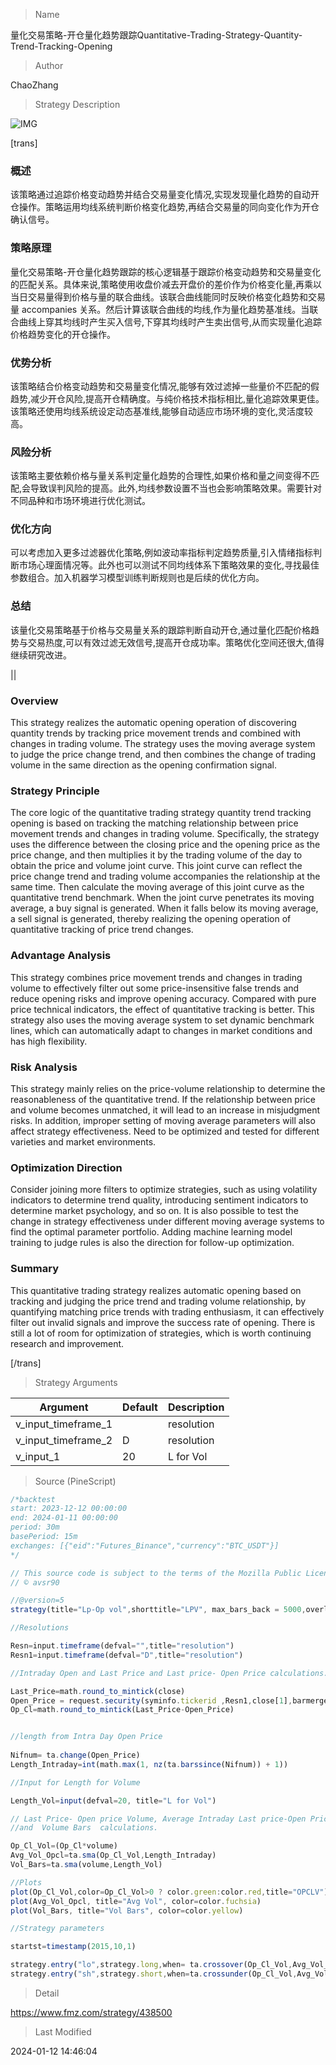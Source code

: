 
> Name

量化交易策略-开仓量化趋势跟踪Quantitative-Trading-Strategy-Quantity-Trend-Tracking-Opening

> Author

ChaoZhang

> Strategy Description

![IMG](https://www.fmz.com/upload/asset/e59caf2947ce810521.png)

[trans]

### 概述

该策略通过追踪价格变动趋势并结合交易量变化情况,实现发现量化趋势的自动开仓操作。策略运用均线系统判断价格变化趋势,再结合交易量的同向变化作为开仓确认信号。

### 策略原理  

量化交易策略-开仓量化趋势跟踪的核心逻辑基于跟踪价格变动趋势和交易量变化的匹配关系。具体来说,策略使用收盘价减去开盘价的差价作为价格变化量,再乘以当日交易量得到价格与量的联合曲线。该联合曲线能同时反映价格变化趋势和交易量 accompanies 关系。然后计算该联合曲线的均线,作为量化趋势基准线。当联合曲线上穿其均线时产生买入信号,下穿其均线时产生卖出信号,从而实现量化追踪价格趋势变化的开仓操作。

### 优势分析

该策略结合价格变动趋势和交易量变化情况,能够有效过滤掉一些量价不匹配的假趋势,减少开仓风险,提高开仓精确度。与纯价格技术指标相比,量化追踪效果更佳。该策略还使用均线系统设定动态基准线,能够自动适应市场环境的变化,灵活度较高。

### 风险分析 

该策略主要依赖价格与量关系判定量化趋势的合理性,如果价格和量之间变得不匹配,会导致误判风险的提高。此外,均线参数设置不当也会影响策略效果。需要针对不同品种和市场环境进行优化测试。

### 优化方向

可以考虑加入更多过滤器优化策略,例如波动率指标判定趋势质量,引入情绪指标判断市场心理面情况等。此外也可以测试不同均线体系下策略效果的变化,寻找最佳参数组合。加入机器学习模型训练判断规则也是后续的优化方向。

### 总结  

该量化交易策略基于价格与交易量关系的跟踪判断自动开仓,通过量化匹配价格趋势与交易热度,可以有效过滤无效信号,提高开仓成功率。策略优化空间还很大,值得继续研究改进。

||

### Overview

This strategy realizes the automatic opening operation of discovering quantity trends by tracking price movement trends and combined with changes in trading volume. The strategy uses the moving average system to judge the price change trend, and then combines the change of trading volume in the same direction as the opening confirmation signal.

### Strategy Principle

The core logic of the quantitative trading strategy quantity trend tracking opening is based on tracking the matching relationship between price movement trends and changes in trading volume. Specifically, the strategy uses the difference between the closing price and the opening price as the price change, and then multiplies it by the trading volume of the day to obtain the price and volume joint curve. This joint curve can reflect the price change trend and trading volume accompanies the relationship at the same time. Then calculate the moving average of this joint curve as the quantitative trend benchmark. When the joint curve penetrates its moving average, a buy signal is generated. When it falls below its moving average, a sell signal is generated, thereby realizing the opening operation of quantitative tracking of price trend changes.

### Advantage Analysis  

This strategy combines price movement trends and changes in trading volume to effectively filter out some price-insensitive false trends and reduce opening risks and improve opening accuracy. Compared with pure price technical indicators, the effect of quantitative tracking is better. This strategy also uses the moving average system to set dynamic benchmark lines, which can automatically adapt to changes in market conditions and has high flexibility.

### Risk Analysis

This strategy mainly relies on the price-volume relationship to determine the reasonableness of the quantitative trend. If the relationship between price and volume becomes unmatched, it will lead to an increase in misjudgment risks. In addition, improper setting of moving average parameters will also affect strategy effectiveness. Need to be optimized and tested for different varieties and market environments.

### Optimization Direction  

Consider joining more filters to optimize strategies, such as using volatility indicators to determine trend quality, introducing sentiment indicators to determine market psychology, and so on. It is also possible to test the change in strategy effectiveness under different moving average systems to find the optimal parameter portfolio. Adding machine learning model training to judge rules is also the direction for follow-up optimization.

### Summary   

This quantitative trading strategy realizes automatic opening based on tracking and judging the price trend and trading volume relationship, by quantifying matching price trends with trading enthusiasm, it can effectively filter out invalid signals and improve the success rate of opening. There is still a lot of room for optimization of strategies, which is worth continuing research and improvement.

[/trans]

> Strategy Arguments



|Argument|Default|Description|
|----|----|----|
|v_input_timeframe_1||resolution|
|v_input_timeframe_2|D|resolution|
|v_input_1|20|L for Vol|


> Source (PineScript)

``` javascript
/*backtest
start: 2023-12-12 00:00:00
end: 2024-01-11 00:00:00
period: 30m
basePeriod: 15m
exchanges: [{"eid":"Futures_Binance","currency":"BTC_USDT"}]
*/

// This source code is subject to the terms of the Mozilla Public License 2.0 at https://mozilla.org/MPL/2.0/
// © avsr90

//@version=5
strategy(title="Lp-Op vol",shorttitle="LPV", max_bars_back = 5000,overlay=false,format=format.volume )

//Resolutions

Resn=input.timeframe(defval="",title="resolution")
Resn1=input.timeframe(defval="D",title="resolution")

//Intraday Open and Last Price and Last price- Open Price calculations.

Last_Price=math.round_to_mintick(close)
Open_Price = request.security(syminfo.tickerid ,Resn1,close[1],barmerge.gaps_off, barmerge.lookahead_on) 
Op_Cl=math.round_to_mintick(Last_Price-Open_Price)


//length from Intra Day Open Price 
 
Nifnum= ta.change(Open_Price)
Length_Intraday=int(math.max(1, nz(ta.barssince(Nifnum)) + 1))

//Input for Length for Volume 

Length_Vol=input(defval=20, title="L for Vol")

// Last Price- Open price Volume, Average Intraday Last price-Open Price Volume 
//and  Volume Bars  calculations.

Op_Cl_Vol=(Op_Cl*volume)
Avg_Vol_Opcl=ta.sma(Op_Cl_Vol,Length_Intraday)
Vol_Bars=ta.sma(volume,Length_Vol)

//Plots 
plot(Op_Cl_Vol,color=Op_Cl_Vol>0 ? color.green:color.red,title="OPCLV")
plot(Avg_Vol_Opcl, title="Avg Vol", color=color.fuchsia)
plot(Vol_Bars, title="Vol Bars", color=color.yellow)

//Strategy parameters 

startst=timestamp(2015,10,1)

strategy.entry("lo",strategy.long,when= ta.crossover(Op_Cl_Vol,Avg_Vol_Opcl) and ta.crossover(volume,Vol_Bars))
strategy.entry("sh",strategy.short,when=ta.crossunder(Op_Cl_Vol,Avg_Vol_Opcl)and ta.crossunder(volume,Vol_Bars )) 


```

> Detail

https://www.fmz.com/strategy/438500

> Last Modified

2024-01-12 14:46:04
